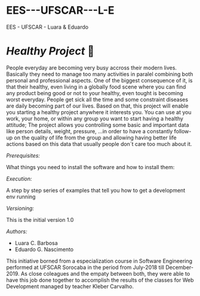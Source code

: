 # EES---UFSCAR---L-E
EES - UFSCAR - Luara &amp; Eduardo


# _*Healthy Project*_ :running:

People everyday are becoming very busy accross their modern lives. Basically they need to manage too many activities in paralel combining both personal and professional aspects.
One of the biggest consequence of it, is that their healthy, even living in a globally food scene where you can find any product being good or not to your healthy, even tought is becoming worst everyday.
People get sick all the time and some constraint diseases are daily becoming part of our lives.
Based on that, this project will enable you starting a healthy project anywhere it interests you. You can use at you work, your home, or within any group you want to start having a healthy attitude;
The project allows you controlling some basic and important data like person details, weight, pressure, ...in order to have a constantly follow-up on the quality of life from the group and allowing having better life actions based on this data that usually people don´t care too much about it.


*Prerequisites:*

What things you need to install the software and how to install them:


*Execution:*

A step by step series of examples that tell you how to get a development env running


*Versioning:*

This is the initial version 1.0


*Authors:*
* Luara C. Barbosa
* Eduardo G. Nascimento

This initiative borned from a especialization course in Software Engineering performed at UFSCAR Sorocaba in the period from July-2018 till December-2019.
As close coleagues and the empaty between both, they were able to have this job done together to accomplish the results of the classes for Web Development managed by teacher Kleber Carvalho.

